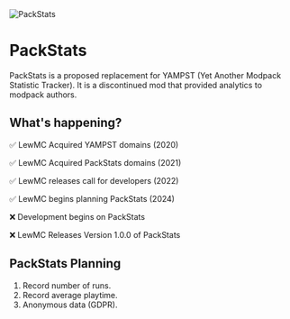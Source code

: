 <img src="packstats.png" alt="PackStats">

# PackStats

PackStats is a proposed replacement for YAMPST (Yet Another Modpack Statistic Tracker). It is a discontinued mod that provided analytics to modpack authors.

## What's happening?
✅ LewMC Acquired YAMPST domains (2020)

✅ LewMC Acquired PackStats domains (2021)

✅ LewMC releases call for developers (2022)

✅ LewMC begins planning PackStats (2024)

❌ Development begins on PackStats

❌ LewMC Releases Version 1.0.0 of PackStats

## PackStats Planning
1. Record number of runs.
2. Record average playtime.
3. Anonymous data (GDPR).